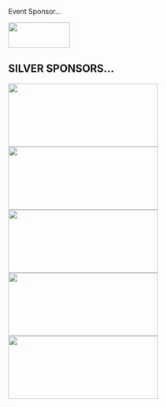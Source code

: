 Event Sponsor...

<img src="https://www.thoughtworks.com/imgs/tw-logo.png" style="width:125px;height:52px;" />

## SILVER SPONSORS...
<table>
<tr>
<img src="http://photos1.meetupstatic.com/photos/sponsor/a/0/0/2/iab120x90_2560962.jpeg" style="width:304px;height:128px;" />
</tr>
<tr>
<img src="http://photos2.meetupstatic.com/photos/sponsor/d/e/d/e/iab120x90_2577054.jpeg" style="width:304px;height:128px;"/>
</tr>

<tr>
<img src="/images/Nielsen.png" style="width:304px;height:128px;" style="background-color:white;"/>
</tr>
<tr>
<img src="/images/nerdery.png" style="width:304px;height:128px;" style="background-color:white;"/>
</tr>
<tr>
<img src="/images/gogo-logo-lock.png" style="width:304px;height:128px;" style="background-color:white;"/>
</tr>


</table>

